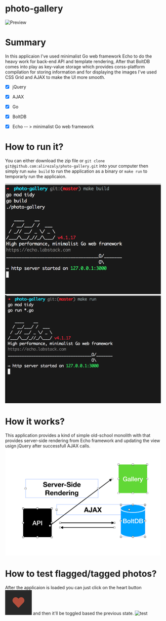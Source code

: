 # photo-gallery
![Preview](images/preview.png)


# Summary

In this applicaion I've used minimalist Go web framework Echo to do the heavy work for back-end API and template rendering, 
After that BoltDB comes into play as key-value storage which provides corss-platform compilation for storing information and
for displaying the images I've used CSS Grid and AJAX to make the UI more smooth.


- [x] jQuery
- [x] AJAX
- [x] Go
- [x] BoltDB
- [x] Echo -- > minimalist Go web framework 


# How to run it?

You can either download the zip file or `git clone git@github.com:alirezaly/photo-gallery.git` into your computer then simply
run `make build` to run the application as a binary or `make run` to temporarly run the applicaion.

![make-build](images/make-build.png)
![make-run](images/make-run.png)


# How it works?
This application provides a kind of simple old-school monolith with that provides server-side rendering
from Echo framework and updating the view usign jQuery after successfull AJAX calls.
![arch](images/arch.png)

# How to test flagged/tagged photos?
After the applicaion is loaded you can just click on the heart button ![heart](images/heart.png) and then it'll be toggled based the previous state.
![test](images/test.png)
